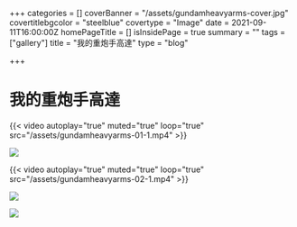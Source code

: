 +++
categories = []
coverBanner = "/assets/gundamheavyarms-cover.jpg"
covertitlebgcolor = "steelblue"
covertype = "Image"
date = 2021-09-11T16:00:00Z
homePageTitle = []
isInsidePage = true
summary = ""
tags = ["gallery"]
title = "我的重炮手高達"
type = "blog"

+++
# 我的重炮手高達

{{< video autoplay="true" muted="true" loop="true" src="/assets/gundamheavyarms-01-1.mp4" >}}

![](/assets/gundamheavyarms-01-1.jpg)

{{< video autoplay="true" muted="true" loop="true" src="/assets/gundamheavyarms-02-1.mp4" >}}

![](/assets/gundamheavyarms-02-1.jpg)

![](/assets/gundamheavyarms-03-1.jpg)